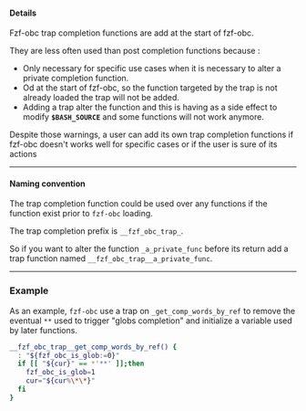 #### Details

Fzf-obc trap completion functions are add at the start of fzf-obc.

They are less often used than post completion functions because :

  - Only necessary for specific use cases when it is necessary to alter a
      private completion function.
  - Od at the start of fzf-obc, so the function targeted by the
      trap is not already loaded the trap will not be added.
  - Adding a trap alter the function and this is having as a side effect to modify
      **`$BASH_SOURCE`** and some functions will not work anymore.

Despite those warnings, a user can add its own trap completion functions if 
fzf-obc doesn't works well for specific cases or if the user is sure of its actions

---

#### Naming convention

The trap completion function could be used over any functions if the function
exist prior to `fzf-obc` loading.

The trap completion prefix is `__fzf_obc_trap_`.

So if you want to alter the function `_a_private_func` before its return add
a trap function named `__fzf_obc_trap__a_private_func`.

---

### Example

As an example, `fzf-obc` use a trap on `_get_comp_words_by_ref` to remove the
eventual `**` used to trigger "globs completion" and initialize a variable used
by later functions.

```bash
__fzf_obc_trap__get_comp_words_by_ref() {
  : "${fzf_obc_is_glob:=0}"
  if [[ "${cur}" == *'**' ]];then
    fzf_obc_is_glob=1
    cur="${cur%\*\*}"
  fi
}
```
